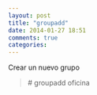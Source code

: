 ```yaml
---
layout: post
title: "groupadd"
date: 2014-01-27 18:51
comments: true
categories: 
---
```

Crear un nuevo grupo

>\# groupadd oficina

